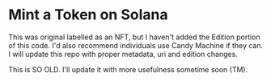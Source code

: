 # Mint a Token on Solana

This was original labelled as an NFT, but I haven't added the Edition portion of this code. I'd also recommend individuals use Candy Machine if they can. I will update this repo with proper metadata, uri and edition changes.

This is SO OLD. I'll update it with more usefulness sometime soon (TM).

